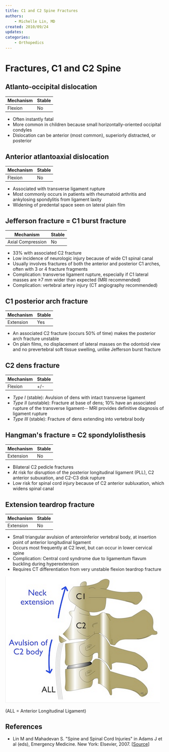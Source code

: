 ```yaml
---
title: C1 and C2 Spine Fractures
authors:
    - Michelle Lin, MD
created: 2010/09/24
updates:
categories:
    - Orthopedics
---
```


# Fractures, C1 and C2 Spine

## Atlanto-occipital dislocation

| Mechanism | Stable |
| --------- | ------ |
| Flexion   | No     |

- Often instantly fatal
- More common in children because small horizontally-oriented occipital condyles
- Dislocation can be anterior (most common), superiorly distracted, or posterior

## Anterior atlantoaxial dislocation

| Mechanism | Stable |
| --------- | ------ |
| Flexion   | No     |

- Associated with transverse ligament rupture
- Most commonly occurs in patients with rheumatoid arthritis and ankylosing spondylitis from ligament laxity
- Widening of predental space seen on lateral plain film

## Jefferson fracture = C1 burst fracture

| Mechanism         | Stable |
| ----------------- | ------ |
| Axial Compression | No     |

- 33% with associated C2 fracture
- Low incidence of neurologic injury because of wide C1 spinal canal
- Usually involves fractures of both the anterior and posterior C1 arches, often with 3 or 4 fracture fragments
- Complication: transverse ligament rupture, especially if C1 lateral masses are &ge;7 mm wider than expected (MRI recommended)
- Complication: vertebral artery injury (CT angiography recommended)

## C1 posterior arch fracture

| Mechanism | Stable |
| --------- | ------ |
| Extension | Yes    |

- An associated C2 fracture (occurs 50% of time) makes the posterior arch fracture unstable
- On plain films, no displacement of lateral masses on the odontoid view and no prevertebral soft tissue swelling, unlike Jefferson burst fracture

## C2 dens fracture

| Mechanism | Stable |
| --------- | ------ |
| Flexion   | +/-    |

- _Type I_ (stable): Avulsion of dens with intact transverse ligament
- _Type II_ (unstable): Fracture at base of dens; 10% have an associated rupture of the transverse ligament-- MRI provides definitive diagnosis of ligament rupture
- _Type III_ (stable): Fracture of dens extending into vertebral body

## Hangman's fracture = C2 spondylolisthesis

| Mechanism | Stable |
| --------- | ------ |
| Extension | No     |

- Bilateral C2 pedicle fractures
- At risk for disruption of the posterior longitudinal ligament (PLL), C2 anterior subuxation, and C2-C3 disk rupture
- Low risk for spinal cord injury because of C2 anterior subluxation, which widens spinal canal

## Extension teardrop fracture

| Mechanism | Stable |
| --------- | ------ |
| Extension | No     |

- Small triangular avulsion of anteroinferior vertebral body, at insertion point of anterior longitudinal ligament
- Occurs most frequently at C2 level, but can occur in lower cervical spine
- Complication: Central cord syndrome due to ligamentum flavum buckling during hyperextension
- Requires CT differentiation from very unstable flexion teardrop fracture

![C1-C2 fracture diagram](image-1.png)

(ALL = Anterior Longitudinal Ligament)

## References

- Lin M and Mahadevan S. "Spine and Spinal Cord Injuries" in Adams J et al (eds), Emergency Medicine. New York: Elsevier, 2007. [[Source](http://books.google.com/books/about/Emergency_Medicine.html?id=Q2Ag9OKC7awC)]
